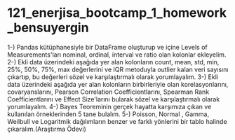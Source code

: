# 121_enerjisa_bootcamp_1_homework_bensuyergin
1-) Pandas kütüphanesiyle bir DataFrame oluşturup ve içine Levels of Measurements'ları nominal, ordinal, interval ve ratio olan kolonlar ekleyelim. 
2-) Ekli data üzerindeki aşağıda yer alan kolonların count, mean, std, min, 25%, 50%, 75%, max değerlerini ve IQR metoduyla outlier kalan veri sayısını çıkartıp, bu değerleri sözel ve karşılaştırmalı olarak yorumlayalım. 
3-) Ekli data üzerindeki aşağıda yer alan kolonların birbirleriyle olan korelasyonlarını, covaryanslarını, Pearson Correlation Coefficientlarını, Spearman Rank Coefficientlarını ve Effect Size'larını bularak sözel ve karşılaştırmalı olarak yorumlayalım. 
4-) Bayes Teoreminin gerçek hayatta karşımıza çıkan ve kullanılan örneklerinden 5 tane bulalım. 
5-) Poisson, Normal , Gamma, Weilbull ve Logaritmik dağılımların benzer ve farklı yönlerini bir tablo halinde çıkaralım.(Araştırma Ödevi) 
